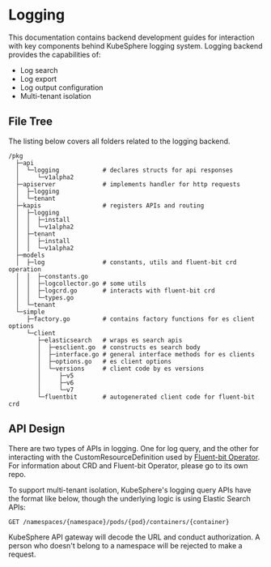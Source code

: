 # Logging

This documentation contains backend development guides for interaction with key components behind KubeSphere logging system. Logging backend provides the capabilities of:
 
 - Log search
 - Log export
 - Log output configuration
 - Multi-tenant isolation

## File Tree

The listing below covers all folders related to the logging backend.

```
/pkg
  ├─api
  │  └─logging            # declares structs for api responses
  │     └─v1alpha2             
  ├─apiserver             # implements handler for http requests
  │  ├─logging            
  │  └─tenant
  ├─kapis                 # registers APIs and routing
  │  ├─logging
  │  │  ├─install
  │  │  └─v1alpha2
  │  ├─tenant
  │  │  ├─install
  │  │  └─v1alpha2
  ├─models                
  │  ├─log                # constants, utils and fluent-bit crd operation
  │  │  ├─constants.go
  │  │  ├─logcollector.go # some utils
  │  │  ├─logcrd.go       # interacts with fluent-bit crd
  │  │  └─types.go
  │  └─tenant
  └─simple
     ├─factory.go         # contains factory functions for es client options
     └─client
        ├─elasticsearch   # wraps es search apis
        │  ├─esclient.go  # constructs es search body 
        │  ├─interface.go # general interface methods for es clients
        │  ├─options.go   # es client options
        │  └─versions     # client code by es versions
        │     ├─v5
        │     ├─v6
        │     └─v7
        └─fluentbit       # autogenerated client code for fluent-bit crd
```

## API Design

There are two types of APIs in logging. One for log query, and the other for interacting with the CustomResourceDefinition used by [Fluent-bit Operator](https://github.com/kubesphere/fluentbit-operator). For information about CRD and Fluent-bit Operator, please go to its own repo.
 
To support multi-tenant isolation, KubeSphere's logging query APIs have the format like below, though the underlying logic is using Elastic Search APIs:
  
```
GET /namespaces/{namespace}/pods/{pod}/containers/{container}
```

KubeSphere API gateway will decode the URL and conduct authorization. A person who doesn't belong to a namespace will be rejected to make a request.
